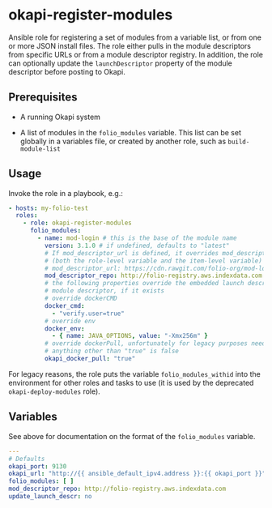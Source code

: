 # okapi-register-modules

Ansible role for registering a set of modules from a variable list, or from one or more JSON install files. The role either pulls in the module descriptors from specific URLs or from a module descriptor registry. In addition, the role can optionally update the `launchDescriptor` property of the module descriptor before posting to Okapi.

## Prerequisites

* A running Okapi system

* A list of modules in the `folio_modules` variable. This list can be set globally in a variables file, or created by another role, such as `build-module-list`

## Usage

Invoke the role in a playbook, e.g.:

```yaml
- hosts: my-folio-test
  roles:
    - role: okapi-register-modules
      folio_modules:
        - name: mod-login # this is the base of the module name
          version: 3.1.0 # if undefined, defaults to "latest"
          # If mod_descriptor_url is defined, it overrides mod_descriptor_repo
          # (both the role-level variable and the item-level variable)
          # mod_descriptor_url: https://cdn.rawgit.com/folio-org/mod-login/v3.1.0/ModuleDescriptor.json
          mod_descriptor_repo: http://folio-registry.aws.indexdata.com
          # the following properties override the embedded launch descriptor in the
          # module descriptor, if it exists
          # override dockerCMD
          docker_cmd:
            - "verify.user=true"
          # override env
          docker_env:
            - { name: JAVA_OPTIONS, value: "-Xmx256m" }
          # override dockerPull, unfortunately for legacy purposes needs to be a string
          # anything other than "true" is false 
          okapi_docker_pull: "true"
```

For legacy reasons, the role puts the variable `folio_modules_withid` into the environment for other roles and tasks to use (it is used by the deprecated `okapi-deploy-modules` role).

## Variables

See above for documentation on the format of the `folio_modules` variable.

```yaml
---
# Defaults
okapi_port: 9130
okapi_url: "http://{{ ansible_default_ipv4.address }}:{{ okapi_port }}"
folio_modules: [ ]
mod_descriptor_repo: http://folio-registry.aws.indexdata.com
update_launch_descr: no
```
